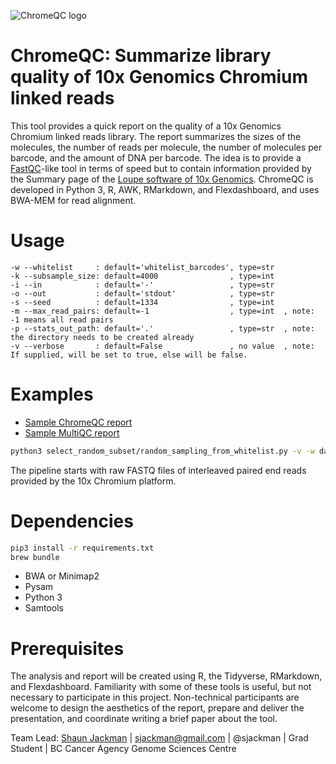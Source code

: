 ![ChromeQC logo](chromeqc-logo.png)

# ChromeQC: Summarize library quality of 10x Genomics Chromium linked reads

This tool provides a quick report on the quality of a 10x Genomics Chromium linked reads library. The report summarizes the sizes of the molecules, the number of reads per molecule, the number of molecules per barcode, and the amount of DNA per barcode. The idea is to provide a [FastQC](https://www.bioinformatics.babraham.ac.uk/projects/fastqc/)-like tool in terms of speed but to contain information provided by the Summary page of the [Loupe software of 10x Genomics](https://support.10xgenomics.com/genome-exome/software/visualization/latest/what-is-loupe). ChromeQC is developed in Python 3, R, AWK, RMarkdown, and Flexdashboard, and uses BWA-MEM for read alignment.

# Usage

```
-w --whitelist     : default='whitelist_barcodes', type=str
-k --subsample_size: default=4000                , type=int
-i --in            : default='-'                 , type=str
-o --out           : default='stdout'            , type=str
-s --seed          : default=1334                , type=int
-m --max_read_pairs: default=-1                  , type=int  , note: -1 means all read pairs
-p --stats_out_path: default='.'                 , type=str  , note: the directory needs to be created already
-v --verbose       : default=False               , no value  , note: If supplied, will be set to true, else will be false.
```

# Examples

+ [Sample ChromeQC report](http://bcgsc.github.io/chromeqc/report)
+ [Sample MultiQC report](https://bcgsc.github.io/chromeqc/multiqc/)

```sh
python3 select_random_subset/random_sampling_from_whitelist.py -v -w data/4M-with-alts-february-2016.txt -i data/read-RA_si-GAGTTAGT_lane-001-chunk-0002.fastq.gz | pigz -p4 >data/subsampled.fq.gz
```

The pipeline starts with raw FASTQ files of interleaved paired end reads provided by the 10x Chromium platform.

# Dependencies

```sh
pip3 install -r requirements.txt
brew bundle
```

+ BWA or Minimap2
+ Pysam
+ Python 3
+ Samtools

# Prerequisites

The analysis and report will be created using R, the Tidyverse, RMarkdown, and Flexdashboard. Familiarity with some of these tools is useful, but not necessary to participate in this project. Non-technical participants are welcome to design the aesthetics of the report, prepare and deliver the presentation, and coordinate writing a brief paper about the tool.

Team Lead: [Shaun Jackman](http://sjackman.ca) | sjackman@gmail.com | @sjackman | Grad Student | BC Cancer Agency Genome Sciences Centre
